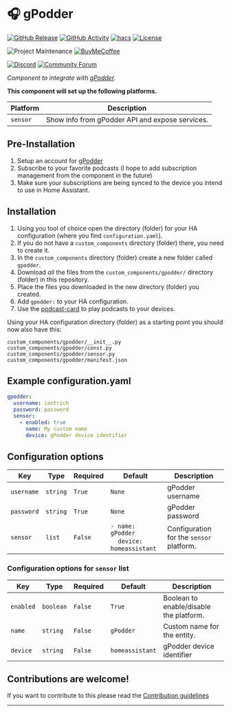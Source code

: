 # 🎧 gPodder

[![GitHub Release][releases-shield]][releases]
[![GitHub Activity][commits-shield]][commits]
[![hacs][hacsbadge]][hacs]
[![License][license-shield]](LICENSE.md)

![Project Maintenance][maintenance-shield]
[![BuyMeCoffee][buymecoffeebadge]][buymecoffee]

[![Discord][discord-shield]][discord]
[![Community Forum][forum-shield]][forum]

_Component to integrate with [gPodder][gpodder]._

**This component will set up the following platforms.**

Platform | Description
-- | --
`sensor` | Show info from gPodder API and expose services.

## Pre-Installation
1. Setup an account for [gPodder][gpodder]
2. Subscribe to your favorite podcasts (I hope to add subscription management from the component in the future)
3. Make sure your subscriptions are being synced to the device you intend to use in Home Assistant.

## Installation

1. Using you tool of choice open the directory (folder) for your HA configuration (where you find `configuration.yaml`).
2. If you do not have a `custom_components` directory (folder) there, you need to create it.
3. In the `custom_components` directory (folder) create a new folder called `gpodder`.
4. Download _all_ the files from the `custom_components/gpodder/` directory (folder) in this repository.
5. Place the files you downloaded in the new directory (folder) you created.
6. Add `gpodder:` to your HA configuration.
7. Use the [podcast-card](https://github.com/custom-cards/podcast-card) to play podcasts to your devices.

Using your HA configuration directory (folder) as a starting point you should now also have this:

```text
custom_components/gpodder/__init__.py
custom_components/gpodder/const.py
custom_components/gpodder/sensor.py
custom_components/gpodder/manifest.json
```

## Example configuration.yaml

```yaml
gpodder:
  username: iantrich
  password: password
  sensor:
    - enabled: true
      name: My custom name
      device: gPodder device identifier
```

## Configuration options

Key | Type | Required | Default | Description
-- | -- | -- | -- | --
`username` | `string` | `True` | `None` | gPodder username
`password` | `string` | `True` | `None` | gPodder password
`sensor` | `list` | `False` | `- name: gPodder`<br>&nbsp;&nbsp;&nbsp;&nbsp;`device: homeassistant` | Configuration for the `sensor` platform.

### Configuration options for `sensor` list

Key | Type | Required | Default | Description
-- | -- | -- | -- | --
`enabled` | `boolean` | `False` | `True` | Boolean to enable/disable the platform.
`name` | `string` | `False` | `gPodder` | Custom name for the entity.
`device` | `string` | `False` | `homeassistant` | gPodder device identifier

## Contributions are welcome!

If you want to contribute to this please read the [Contribution guidelines](CONTRIBUTING.md)

***

[buymecoffee]: https://www.buymeacoffee.com/iantrich
[buymecoffeebadge]: https://img.shields.io/badge/buy%20me%20a%20coffee-donate-blue.svg?style=for-the-badge
[commits-shield]: https://img.shields.io/github/commit-activity/y/custom-components/gpodder.svg?style=for-the-badge
[commits]: https://github.com/custom-components/gpodder/commits/master
[hacs]: https://github.com/hacs/integration
[hacsbadge]: https://img.shields.io/badge/hacs-true-success.svg?style=for-the-badge
[discord]: https://discord.gg/Qa5fW2R
[discord-shield]: https://img.shields.io/discord/330944238910963714.svg?style=for-the-badge
[forum-shield]: https://img.shields.io/badge/community-forum-brightgreen.svg?style=for-the-badge
[forum]: https://community.home-assistant.io/t/podcast-card-component-for-gpodder/106758
[gpodder]: https://gpodder.net/
[license-shield]: https://img.shields.io/github/license/custom-components/gpodder.svg?style=for-the-badge
[maintenance-shield]: https://img.shields.io/badge/maintainer-Ian%20Richardson%20%40iantrich-blue.svg?style=for-the-badge
[releases-shield]: https://img.shields.io/github/release/custom-components/gpodder.svg?style=for-the-badge
[releases]: https://github.com/custom-components/gpodder/releases
